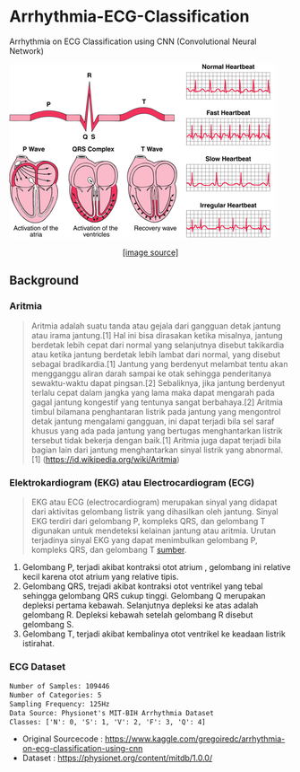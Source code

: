 # Arrhythmia-ECG-Classification
 Arrhythmia on ECG Classification using CNN (Convolutional Neural Network)

![](resource/ECG.gif)
<p style="text-align: center;">
    <a href="https://www.sevencountriesstudy.com/ecg-predictors-and-coronary-heart-disease/">[image source]</a>
</p>

## Background

### Aritmia
> Aritmia adalah suatu tanda atau gejala dari gangguan detak jantung atau irama jantung.[1] Hal ini bisa dirasakan ketika misalnya, jantung berdetak lebih cepat dari normal yang selanjutnya disebut takikardia atau ketika jantung berdetak lebih lambat dari normal, yang disebut sebagai bradikardia.[1] Jantung yang berdenyut melambat tentu akan mengganggu aliran darah sampai ke otak sehingga penderitanya sewaktu-waktu dapat pingsan.[2] Sebaliknya, jika jantung berdenyut terlalu cepat dalam jangka yang lama maka dapat mengarah pada gagal jantung kongestif yang tentunya sangat berbahaya.[2] Aritmia timbul bilamana penghantaran listrik pada jantung yang mengontrol detak jantung mengalami gangguan, ini dapat terjadi bila sel saraf khusus yang ada pada jantung yang bertugas menghantarkan listrik tersebut tidak bekerja dengan baik.[1] Aritmia juga dapat terjadi bila bagian lain dari jantung menghantarkan sinyal listrik yang abnormal.[1] (https://id.wikipedia.org/wiki/Aritmia)


### Elektrokardiogram (EKG) atau Electrocardiogram (ECG)

>EKG atau ECG (electrocardiogram) merupakan sinyal yang didapat dari aktivitas gelombang listrik yang dihasilkan oleh jantung. Sinyal EKG terdiri dari gelombang P, kompleks QRS, dan gelombang T digunakan untuk mendeteksi kelainan jantung atau aritmia. Urutan terjadinya sinyal EKG yang dapat menimbulkan gelombang P, kompleks QRS, dan gelombang T [sumber](https://journal.uii.ac.id/jurnal-teknoin/article/download/4651/4098).
1. Gelombang P, terjadi akibat kontraksi otot atrium , gelombang ini relative kecil karena otot atrium yang relative tipis.
2. Gelombang QRS, trejadi akibat kontraksi otot ventrikel yang tebal sehingga gelombang QRS cukup tinggi. Gelombang Q merupakan depleksi pertama kebawah. Selanjutnya depleksi ke atas adalah gelombang R. Depleksi kebawah setelah gelombang R disebut gelombang S.
3. Gelombang T, terjadi akibat kembalinya otot ventrikel ke keadaan listrik istirahat.


### ECG Dataset

```
Number of Samples: 109446
Number of Categories: 5
Sampling Frequency: 125Hz
Data Source: Physionet's MIT-BIH Arrhythmia Dataset
Classes: ['N': 0, 'S': 1, 'V': 2, 'F': 3, 'Q': 4]
```


- Original Sourcecode : https://www.kaggle.com/gregoiredc/arrhythmia-on-ecg-classification-using-cnn
- Dataset : https://physionet.org/content/mitdb/1.0.0/